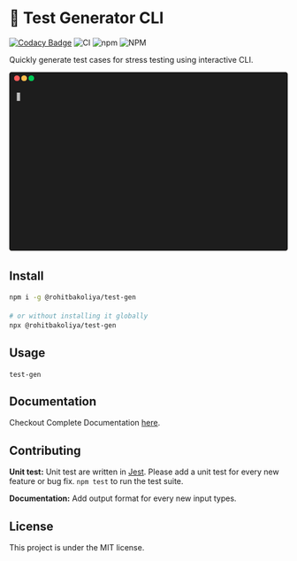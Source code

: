 # 🧪 Test Generator CLI

[![Codacy Badge](https://app.codacy.com/project/badge/Grade/c94af0a71b424122a6101604f16b6d56)](https://www.codacy.com/gh/rohitbakoliya/test-gen/dashboard?utm_source=github.com&amp;utm_medium=referral&amp;utm_content=rohitbakoliya/test-gen&amp;utm_campaign=Badge_Grade)
![CI](https://img.shields.io/github/workflow/status/rohitbakoliya/test-gen/CI?logo=Github&label=CI)
![npm](https://img.shields.io/npm/v/@rohitbakoliya/test-gen)
![NPM](https://img.shields.io/npm/l/@rohitbakoliya/test-gen)

Quickly generate test cases for stress testing using interactive CLI.

![demo](./docs/demo-min.gif)

## Install

```bash
npm i -g @rohitbakoliya/test-gen

# or without installing it globally
npx @rohitbakoliya/test-gen
```

## Usage

```
test-gen
```

## Documentation

Checkout Complete Documentation [here](docs/docs.md).

## Contributing

**Unit test:** Unit test are written in [Jest](https://jestjs.io/). Please add a unit test for every
new feature or bug fix. `npm test` to run the test suite.

**Documentation:** Add output format for every new input types.

## License

This project is under the MIT license.
